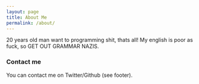 ```yaml
---
layout: page
title: About Me
permalink: /about/
---
```


20 years old man want to programming shit, thats all! My english is poor as fuck, so GET OUT GRAMMAR NAZIS.

### Contact me

You can contact me on Twitter/Github (see footer).
